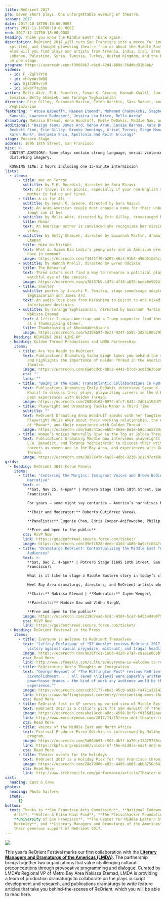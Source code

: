 ```yaml
---
title: ReOrient 2017
pre: Seven short plays. One unforgettable evening of theatre.
season: 2017
date: 2017-10-18T00:18:00.000Z
start: 2017-11-18T00:18:00.000Z
end: 2017-12-11T00:18:00.000Z
heading: Think you know the Middle East? Think again.
description: ReOrient 2017 will turn San Francisco into a mecca for innovative,
  spirited, and thought-provoking theatre from or about the Middle East. Nowhere
  else will you find plays and artists from Armenia, India, Iraq, Iran, Japan,
  Lebanon, Palestine, Syria, Tunisia, Turkey, United Kingdom, and the U.S. all
  on one stage.
program: https://ucarecdn.com/f3909467-a6c9-42d4-889d-56ddbd91b8b6/
videos:
  - id: F_-ZqFY7Yt8
  - id: vhOynWsSWBQ
  - id: Uj172E9vry0
  - id: s6k3f7YLbok
writer: Melis Aker, E.H. Benedict, Sevan K. Greene, Hannah Khalil, Junichi P.
  Semitsu, Betty Shamieh, and Torange Yeghiazarian
director: Erin Gilley, Susannah Martin, Evren Odcikin, Sara Razavi, and Torange
  Yeghiazarian
featuring: " Atosa Babaoff*, Naseem Etemad*, Mohamed Chakmakchi, Stephen
  Kanaski, Lawrence Radecker*, Jessica Lea Risco, Bella Warda"
dramaturg: Nakissa Etemad, Anna Woodruff, Emily DeDakis, Maddie Gaw, and Vidhu Singh
additional: "Design team: James Ard, Kenan Arun, Cassie Barnes, Kate Boyd,
  Beckett Finn, Erin Gilley, Brooke Jennings, Grisel Torres; Stage Management:
  Karen Runk*, Benjamin Shiu, Apollonia and Keith Arcuragi"
stage: Potrero Stage
address: 1695 18th Street, San Francisco
misc: >-
  CONTENT ADVISORY: Some plays contain strong language, sexual violence, and
  disturbing imagery.

  RUNNING TIME: 2 hours including one 15-minute intermission
lists:
  - items:
      - title: War on Terror
        subtitle: by E.H. Benedict, directed by Sara Razavi
        text: Air travel is no picnic, especially if your non-English speaking Arab
          mother is fed up and tired.
      - title: A is for Ali
        subtitle: by Sevan K. Greene, directed by Sara Razavi
        text: An Arab-American couple must choose a name for their unborn child. How
          tough can it be?
      - subtitle: by Melis Aker, directed by Erin Gilley, dramaturged by Anna Woodruff
        title: Manar
        text: An American mother is convinced she recognizes her missing son in an ISIS
          video.
      - subtitle: by Betty Shamieh, directed by Susannah Martin, dramaturged by Nakissa
          Etemad
        title: Make No Mistake
        text: What do Osama Bin Ladin’s young wife and an American president’s mistress
          have in common?
        image: https://ucarecdn.com/f3421f76-b269-40a3-91b4-496b51d04c29/
      - subtitle: by Hannah Khalil, directed by Evren Odcikin
        title: The Rehearsal
        text: Three actors must find a way to rehearse a political play under the
          watchful eye of the censors.
        image: https://ucarecdn.com/a78187b9-1479-4f38-a625-bcda0e992417/
      - title: Shelter
        subtitle: poetry by Junichi P. Semitsu, stage soundscape adapted by Torange
          Yeghiazarian and James Ard
        text: An audio love poem from Hiroshima to Beirut to one mixed-race couple’s
          intertwined destinies.
      - subtitle: by Torange Yeghiazarian, directed by Susannah Martin, dramaturged by
          Nakissa Etemad
        text: A leftie Iranian-American and a Trump supporter find themselves together
          at a Thanksgiving dinner.
        title: Thanksgiving at Khodabakhshian's
        image: https://ucarecdn.com/52396b9f-0e2f-424f-b58c-3d5a100b2953/
    heading: REORIENT 2017 LINE-UP
  - heading: Golden Thread Productions and LMDA Partnership
    items:
      - title: Are You Ready to ReOrient
        text: Publications Dramaturg Vidhu Singh takes you behind-the scenes of ReOrient
          and highlights the importance of Golden Thread in the American
          theatre.
        image: https://ucarecdn.com/65eb2dcb-88c2-4442-b7c0-3cd1de366a9b/
        cta: ""
        link: ""
      - title: "Being in the Room: Transatlantic Collaborations in ReOrient 2017"
        text: Publications Dramaturg Emily DeDakis interviews Sevan K. Greene and Hannah
          Khalil to discuss their plays, playwriting careers in the U.K., and
          past experiences with Golden Thread.
        image: https://ucarecdn.com/268b0162-0974-4fc7-842c-2db1a108d75e/
      - title: Playwright and Dramaturg Tackle Manar a Third Time
        subtitle: ""
        text: ReOrient Dramaturg Anna Woodruff speaks with her longtime collaborator and
          Playwright Melis Aker about their working relationship, the evolution
          of *Manar*, and their experience with Golden Thread.
        image: https://ucarecdn.com/ba8c41ac-ebb0-4eae-8e1e-b8cca65734c2/
      - title: Women’s Voices Naturally Rise to the Top at Golden Thread
        text: Publications Dramaturg Maddie Gaw interviews playwrights Betty Shamieh,
          E.H. Benedict, and Torange Yeghiazarian to discuss their writing
          careers as women and in the Bay Area, and experiences with Golden
          Thread.
        image: https://ucarecdn.com/302764fe-6a89-4db6-9230-3612d7ca69ac/
grids:
  - heading: ReOrient 2017 Forum Panels
    items:
      - title: "Centering the Margins: Immigrant Voices and Brown Bodies Claiming the
          Narrative"
        text: >-
          **Sat, Nov 25, 4-6pm** | Potrero Stage (1695 18th Street, San
          Francisco)\

          For years — some might say centuries — America’s narratives have focused on the experience of white bodies as told through the eyes of the colonizer, framing the place of brown bodies in the process. What happens when we reorient our perspective? How do we shift the reference point away from a white narrative? How do we negotiate differences of experience and perspective within marginalized communities? Whose stories are told on American stages and from what lens? *(Presented in association with USF)*\

          **Chair and Moderator:** Roberto Gutiérrez Varea\

          **Panelists:** Eugenie Chan, Edris Cooper-Anifowoshe, Philip Kan Gotanda, Lauren Spencer, Eric Ting, and Torange Yeghiazarian\

          **Free and open to the public**
        cta: RSVP Now
        link: https://goldenthread.secure.force.com/ticket/
        image: https://ucarecdn.com/09ef1628-deeb-43dd-ab80-ba9cfc884f43/
      - title: "Dramaturgs ReOrient: Contextualizing the Middle East for American
          Audiences"
        text: >-
          **Sat, Dec 2, 4-6pm** | Potrero Stage (1695 18th Street, San
          Francisco)\

          What is it like to stage a Middle Eastern story in today’s climate? How do dramaturgs provide truthful context, provoke meaningful conversation, help collaborators make choices with integrity, and ensure cultural competency? Can dramaturgy affect the way we perceive and communicate about the Middle East? Does dramaturgy change our perspectives?\

          Meet Bay Area dramaturgs, directors, and ReOrient artists who take us behind-the-scenes of their processes to share and discuss personal experiences with Middle Eastern playwrights and plays, both inside and beyond the first-time partnership between Golden Thread and LMDA. Master dramaturg and director Jayne Wenger will lead us in a roundtable discussion that helps us forge ahead toward the growth and prosperity of Middle Eastern American theatre. *(Presented in association with LMDA)*\

          **Chair:** Nakissa Etemad | **Moderator:** Jayne Wenger\

          **Panelists:** Maddie Gaw and Vidhu Singh\

          **Free and open to the public**
        image: https://ucarecdn.com/219d7ead-6c9c-4304-bca7-6455ed4a079b/
        cta: RSVP Now
        link: https://goldenthread.secure.force.com/ticket/
  - heading: ReOrient Festival in the Press
    items:
      - title: Everyone is Welcome to ReOrient Themselves
        text: "Jeffrey Edelatpour of *SF Weekly* reviews ReOrient 2017: “An artful
          victory against casual prejudice, mistrust, and tragic headlines.”"
        image: https://ucarecdn.com/9636fce1-1088-412d-87a7-c91e1e068bf3/
        cta: Read More
        link: http://www.sfweekly.com/culture/everyone-is-welcome-to-reorient-themselves/
      - title: ReOrienting One's Thoughts on Immigration
        text: "George Heymont of *The Huffington Post* reviews ReOrient 2017: “A rare
          accomplishment. . . all seven \\[plays] were superbly written
          powerhouse dramas — the kind of work any audience would be thrilled to
          experience.”"
        image: https://ucarecdn.com/ccb37177-eba3-45c0-a938-fa471a321426/
        link: https://www.huffingtonpost.com/entry/reorienting-ones-thoughts-on-immigration_us_5a1c873de4b05df68936cf7e
        cta: Read More
      - title: ReOrient fest in SF serves up varied view of Middle East
        text: ReOrient 2017 is a critic’s pick for Sam Hurwitt of *The Mercury News*.
        image: https://ucarecdn.com/ebe10ccb-a8dc-4598-8cf9-f9156d12aed4/
        link: http://www.mercurynews.com/2017/11/15/reorient-theater-fest-in-sf-offers-varied-views-of-middle-east/
        cta: Read More
      - title: Voices of the Middle East and North Africa
        text: Festival Producer Evren Odcikin is interviewed by Malihe Razazan for KPFA
          program.
        image: https://ucarecdn.com/5a80db91-c592-4b5f-ba76-c13879756cc9/
        link: https://kpfa.org/episode/voices-of-the-middle-east-and-north-africa-november-17-2017/
        cta: Read More
      - title: Theater events for the holidays
        text: ReOrient 2017 is a Holiday Pick for *San Francisco Chronicle*
        image: https://ucarecdn.com/28e7990d-e83c-4486-a665-abb9756c6415/
        cta: Read More
        link: http://www.sfchronicle.com/performance/article/Theater-events-for-the-holidays-12344651.php
cast:
  heading: Cast & Crew
photos:
  heading: Photo Gallery
  items:
    - {}
bottom:
  text: Thanks to **San Francisco Arts Commission**, **National Endowment for the
    Arts**, **Walter & Elise Haas Fund**, **The Fleischhacker Foundation**,
    **University of San Francisco**, **The Center for Middle Eastern Studies, UC
    Berkeley**, and **Literary Managers and Dramaturgs of the Americas** for
    their generous support of ReOrient 2017.
---
```



![](https://ucarecdn.com/a6c035a7-09ab-4d46-8c5e-c440bf2bdcd0/)

This year’s ReOrient Festival marks our first collaboration with the **[Literary Managers and Dramaturgs of the Americas (LMDA)](lmda.org)**. The partnership brings together two organizations that value challenging cultural preconceptions through provocative programming and dialogue. Curated by LMDA’s Regional VP of Metro Bay Area Nakissa Etemad, LMDA is providing a team of production dramaturgs to collaborate on the plays in script development and research, and publications dramaturgs to write feature articles that take you behind-the-scenes of ReOrient, which you will be able to read here.